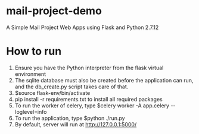# mail-project-demo
A Simple Mail Project Web Apps using Flask and Python 2.7.12

# How to run
1. Ensure you have the Python interpreter from the flask virtual environment
2. The sqlite database must also be created before the application can run, and the db_create.py script takes care of that.
3. $source flask-env/bin/activate
4. pip install -r requirements.txt to install all required packages
5. To run the worker of celery, type $celery worker -A app.celery --loglevel=info
5. To run the application, type $python ./run.py 
6. By default, server will run at http://127.0.0.1:5000/
